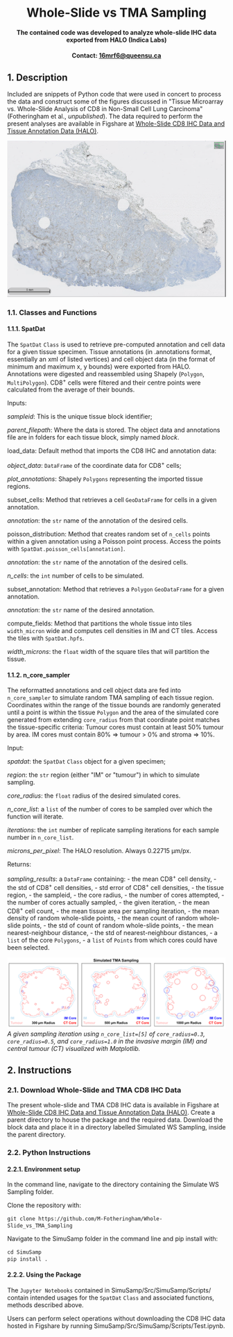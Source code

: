 # <div align="center"> Whole-Slide vs TMA Sampling </div>
#### <div align="center"> The contained code was developed to analyze whole-slide IHC data exported from HALO (Indica Labs) <div>
#### <div align="center">Contact: 16mrf6@queensu.ca</div>
  
  ## 1. Description
Included are snippets of Python code that were used in concert to process the data and construct some of the figures discussed in "Tissue Microarray vs. Whole-Slide Analysis of CD8 in Non-Small Cell Lung Carcinoma" (Fotheringham et al., *unpublished*).
The data required to perform the present analyses are available in Figshare at [Whole-Slide CD8 IHC Data and Tissue Annotation Data (HALO)](https://doi.org/10.6084/m9.figshare.28991807.v2).


![WhaleFig](docs/WhaleSlide.png)

  ### 1.1. Classes and Functions
  #### 1.1.1. SpatDat
The `SpatDat` `Class` is used to retrieve pre-computed annotation and cell data for a given tissue specimen. 
Tissue annotations (in .annotations format, essentially an xml of listed vertices) and cell object data (in the format of minimum and maximum x, y bounds) were exported from HALO. Annotations were digested and reassembled using Shapely (`Polygon`, `MultiPolygon`). CD8<sup>+</sup> cells were filtered and their centre points were calculated from the average of their bounds.
  
  Inputs:
  
 *sampleid*: This is the unique tissue block identifier;
  
 *parent_filepath*: Where the data is stored. The object data and annotations file are in folders for each tissue block, simply named *block*.
  
  load_data:
  Default method that imports the CD8 IHC and annotation data:
  
  *object_data*: `DataFrame` of the coordinate data for CD8<sup>+</sup> cells;
  
  *plot_annotations*: Shapely `Polygons` representing the imported tissue regions.

  subset_cells:
  Method that retrieves a cell `GeoDataFrame` for cells in a given annotation.

  *annotation*: the `str` name of the annotation of the desired cells.

  poisson_distribution:
  Method that creates random set of `n_cells` points within a given annotation using a Poisson point process. Access the points with `SpatDat.poisson_cells[annotation]`.

  *annotation*: the `str` name of the annotation of the desired cells.

  *n_cells*: the `int` number of cells to be simulated.

  subset_annotation:
  Method that retrieves a `Polygon` `GeoDataFrame` for a given annotation.

  *annotation*: the `str` name of the desired annotation.

  compute_fields:
  Method that partitions the whole tissue into tiles `width_micron` wide and computes cell densities in IM and CT tiles. Access the tiles with `SpatDat.hpfs`.

  *width_microns*: the `float` width of the square tiles that will partition the tissue.
  
  #### 1.1.2. n_core_sampler
 The reformatted annotations and cell object data are fed into `n_core_sampler` to simulate random TMA sampling of each tissue region. Coordinates within the range of the tissue bounds are randomly generated until a point is within the tissue `Polygon` and the area of the simulated core generated from extending `core_radius` from that coordinate point matches the tissue-specific criteria:
 Tumour cores must contain at least 50% tumour by area.
 IM cores must contain 80% => tumour > 0% and stroma => 10%.
  
  Input:
  
 *spatdat*: the `SpatDat` `Class` object for a given specimen;
  
  *region*: the `str` region (either "IM" or "tumour") in which to simulate sampling.
  
 *core_radius*: the `float` radius of the desired simulated cores.

 *n_core_list*: a `list` of the number of cores to be sampled over which the function will iterate.

 *iterations*: the `int` number of replicate sampling iterations for each sample number in `n_core_list`.
  
  *microns_per_pixel*: The HALO resolution. Always 0.22715 µm/px.
 
  Returns:
 
  *sampling_results*: a `DataFrame` containing:
    - the mean CD8<sup>+</sup> cell density,
    - the std of CD8<sup>+</sup> cell densities,
    - std error of CD8<sup>+</sup> cell densities,
    - the tissue region,
    - the sampleid,
    - the core radius,
    - the number of cores attempted,
    - the number of cores actually sampled,
    - the given iteration,
    - the mean CD8<sup>+</sup> cell count,
    - the mean tissue area per sampling iteration,
    - the mean density of random whole-slide points,
    - the mean count of random whole-slide points,
    - the std of count of random whole-slide points,
    - the mean nearest-neighbour distance,
    - the std of nearest-neighbour distances,
    - a `list` of the core `Polygons`,
    - a `list` of `Points` from which cores could have been selected.
  
  
  
![WhaleFig](docs/sampling_example_horizontal_white.png)
*A given sampling iteration using `n_core_list=[5]` of `core_radius=0.3`, `core_radius=0.5`, and `core_radius=1.0` in the invasive margin (IM) and central tumour (CT) visualized with Matplotlib.*

  
## 2. Instructions
### 2.1. Download Whole-Slide and TMA CD8 IHC Data

The present whole-slide and TMA CD8 IHC data is available in Figshare at [Whole-Slide CD8 IHC Data and Tissue Annotation Data (HALO)](https://doi.org/10.6084/m9.figshare.28991807.v2). Create a parent directory to house the package and the required data. Download the block data and place it in a directory labelled Simulated WS Sampling, inside the parent directory.

### 2.2. Python Instructions
#### 2.2.1. Environment setup

In the command line, navigate to the directory containing the Simulate WS Sampling folder. 

Clone the repository with:

    git clone https://github.com/M-Fotheringham/Whole-Slide_vs_TMA_Sampling

Navigate to the SimuSamp folder in the command line and pip install with:

    cd SimuSamp
    pip install .

#### 2.2.2. Using the Package

The `Jupyter Notebooks` contained in SimuSamp/Src/SimuSamp/Scripts/ contain intended usages for the `SpatDat` `Class` and associated functions, methods described above.

Users can perform select operations without downloading the CD8 IHC data hosted in Figshare by running SimuSamp/Src/SimuSamp/Scripts/Test.ipynb.


